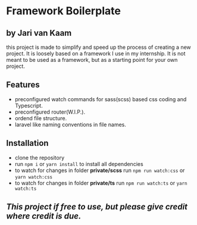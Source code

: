 # Framework Boilerplate
## by Jari van Kaam

this project is made to simplify and speed up the process of creating a new project. It is loosely based on a framework I use in my internship. It is not meant to be used as a framework, but as a starting point for your own project. 

## Features
 - preconfigured watch commands for sass(scss) based css coding and Typescript.
 - preconfigured router(W.I.P.).
 - ordend file structure.
 - laravel like naming conventions in file names.

## Installation
- clone the repository
- run `npm i` or `yarn install` to install all dependencies
- to watch for changes in folder __private/scss__ run `npm run watch:css` or `yarn watch:css`
- to watch for changes in folder __private/ts__ run `npm run watch:ts` or `yarn watch:ts`

## *This project if free to use, but please give credit where credit is due.*
